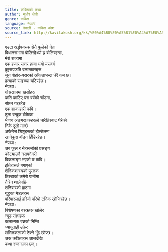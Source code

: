 ```yaml
---
title: कविताको कथा
author: सुधीर क्षेत्री
genre: कविता
language: नेपाली
source: नेपाली - कविता कोश
source_link: http://kavitakosh.org/kk/%E0%A4%B8%E0%A5%81%E0%A4%A7%E0%A5%80%E0%A4%B0_%E0%A4%95%E0%A5%8D%E0%A4%B7%E0%A5%87%E0%A4%A4%E0%A5%8D%E0%A4%B0%E0%A5%80
---
```


एउटा अर्द्धवयस्क सेतै फुलेको नेता  
विधानसभामा बोलिरहेथ्यो ह्न बोलिरहन्छ,  
मेरो राज्यमा  
एक हजार सत्तर हत्या भयो यसवर्ष  
दुइसयजति बलात्कारहरू  
जुन पोहोर-परारको आँकडाभन्दा धेरै कम छ।  
हत्याको सङ्ख्या घटिरहेछ।  
नेपथ्य :  
गोसखानमा खसीहरू  
कति काटिए यस वर्षको चॉंडमा,  
सोध्न गइरहेछ  
एक शाकाहारी कवि।  
ठूला बन्दुक बोकेका  
भीषण अङ्गरक्षकहरूले चारैतिरबाट घेरेको  
निकै ठूलो मान्छे  
अर्फनेज शिशुहरूको होस्टेलमा  
खानेकुरा बॉंड्न हिँडिरहेछ।  
नेपथ्य :  
अब फूल र नेहरूजीको प्रसङ्ग  
कोट्याउनै नसक्नेगरी  
विकलाङ्ग भएको छ कवि।  
इतिहासले बगाएको  
शैनिकशास्त्रको पुस्तक  
टिस्टाको कमेरो पानीमा  
तैरिन थालेपछि  
शनिबारको हाटमा  
युद्धका मेडलहरू  
परिवारलाई हरियो परियो टनिक खोजिरहेछ।  
नेपथ्य :  
विशेषणका वस्त्रहरू खोलेर  
न्यूड संज्ञाहरू  
कलात्मक बन्नको निम्ति  
भ्यागुताझैं उफ्रेर  
ललितकलाको टेक्ने भुँइ खोज्छ।  
अरू कविताहरू आजदेखि  
कथा रच्नगएका छन्।
